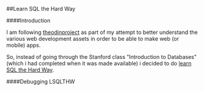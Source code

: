 ##Learn SQL the Hard Way

####Introduction

I am following [theodinproject](http://http://www.theodinproject.com/web-development-101/databases?ref=lnav) as part of my attempt to better understand the various web development assets in order to be able to make web (or mobile) apps.

So, instead of going through the Stanford class "Introduction to Databases" (which i had completed when it was made available) i decided to do [learn SQL the Hard Way](http://sql.learncodethehardway.org/book/).

####Debugging LSQLTHW

